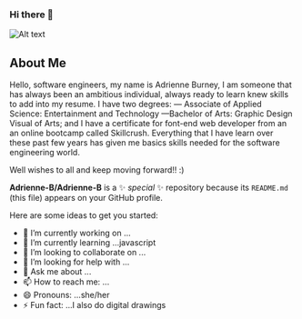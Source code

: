 ### Hi there 👋

![Alt text](https://res.cloudinary.com/djvsxf3n4/image/upload/v1626139391/github_banner_whrz8a.jpg)

## About Me

Hello, software engineers, my name is Adrienne Burney, I am someone that has always been an ambitious individual, always ready to learn knew skills to add into my resume.
I have two degrees:  — Associate of Applied Science: Entertainment and Technology —Bachelor of Arts: Graphic Design Visual of Arts; and I have a certificate for font-end web developer from an an online bootcamp called Skillcrush. Everything that I have learn over these past few years has given me basics skills needed for the software engineering world. 

Well wishes to all and keep moving forward!! :)


**Adrienne-B/Adrienne-B** is a ✨ _special_ ✨ repository because its `README.md` (this file) appears on your GitHub profile.

Here are some ideas to get you started:

- 🔭 I’m currently working on ...
- 🌱 I’m currently learning ...javascript
- 👯 I’m looking to collaborate on ...
- 🤔 I’m looking for help with ...
- 💬 Ask me about ...
- 📫 How to reach me: ...
- 😄 Pronouns: ...she/her
- ⚡ Fun fact: ...I also do digital drawings
<!---  Use the regular html comment to hide comments on here-->
